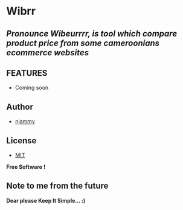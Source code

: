 

# Wibrr

## _Pronounce Wibeurrrr, is tool which compare product price from some cameroonians ecommerce websites_


## FEATURES

- Coming soon

## Author

- [njammy](https://github.com/njammy)

## License

- [MIT](./LICENSE)

**Free Software !**

## Note to me from the future

**Dear please Keep It Simple... :)**
